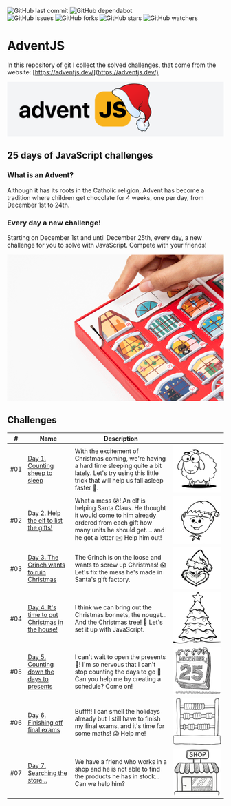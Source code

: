 ![GitHub last commit](https://img.shields.io/github/last-commit/beatrizsmerino/adventjs)
![GitHub dependabot](https://img.shields.io/badge/dependabot-enabled-025e8c?logo=Dependabot)   
![GitHub issues](https://img.shields.io/github/issues/beatrizsmerino/adventjs)
![GitHub forks](https://img.shields.io/github/forks/beatrizsmerino/adventjs)
![GitHub stars](https://img.shields.io/github/stars/beatrizsmerino/adventjs)
![GitHub watchers](https://img.shields.io/github/watchers/beatrizsmerino/adventjs)

# AdventJS

In this repository of git I collect the solved challenges, that come from the website:
[https://adventjs.dev/](https://adventjs.dev/)

![Challenges JS](./README/images/js.svg)

## 25 days of JavaScript challenges

### What is an Advent?

Although it has its roots in the Catholic religion, Advent has become a tradition where children get chocolate for 4 weeks, one per day, from December 1st to 24th.

### Every day a new challenge!

Starting on December 1st and until December 25th, every day, a new challenge for you to solve with JavaScript. Compete with your friends!

![Advent calendar](./README/images/advent-calendar.gif)

## Challenges

| # | Name | Description |       |
|---|------|-------------|-------|
| #01 | [Day 1. Counting sheep to sleep](./challenge-01/README.md) | With the excitement of Christmas coming, we're having a hard time sleeping quite a bit lately. Let's try using this little trick that will help us fall asleep faster 🐑. | ![Challenge 01](./README/images/challenge-01.png) |
| #02 | [Day 2. Help the elf to list the gifts!](./challenge-02/README.md) | What a mess 😵! An elf is helping Santa Claus. He thought it would come to him already ordered from each gift how many units he should get.... and he got a letter ✉️ Help him out! | ![Challenge 02](./README/images/challenge-02.png) |
| #03 | [Day 3. The Grinch wants to ruin Christmas](./challenge-03/README.md) | The Grinch is on the loose and wants to screw up Christmas! 😱 Let's fix the mess he's made in Santa's gift factory. | ![Challenge 03](./README/images/challenge-03.png) |
| #04 | [Day 4. It's time to put Christmas in the house!](./challenge-04/README.md) | I think we can bring out the Christmas bonnets, the nougat... And the Christmas tree! 🎄 Let's set it up with JavaScript. | ![Challenge 04](./README/images/challenge-04.png) |
| #05 | [Day 5. Counting down the days to presents](./challenge-05/README.md) | I can't wait to open the presents 🎁! I'm so nervous that I can't stop counting the days to go 🤣 Can you help me by creating a schedule? Come on! | ![Challenge 05](./README/images/challenge-05.png) |
| #06 | [Day 6. Finishing off final exams](./challenge-06/README.md) | Buffff! I can smell the holidays already but I still have to finish my final exams, and it's time for some maths! 😱 Help me! | ![Challenge 06](./README/images/challenge-06.png) |
| #07 | [Day 7. Searching the store...](./challenge-07/README.md) | We have a friend who works in a shop and he is not able to find the products he has in stock... Can we help him? | ![Challenge 07](./README/images/challenge-07.png) |
